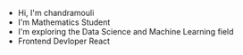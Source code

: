 * Hi, I'm chandramouli 
* I'm Mathematics Student 
* I'm exploring the Data Science and Machine Learning field
* Frontend Devloper React
